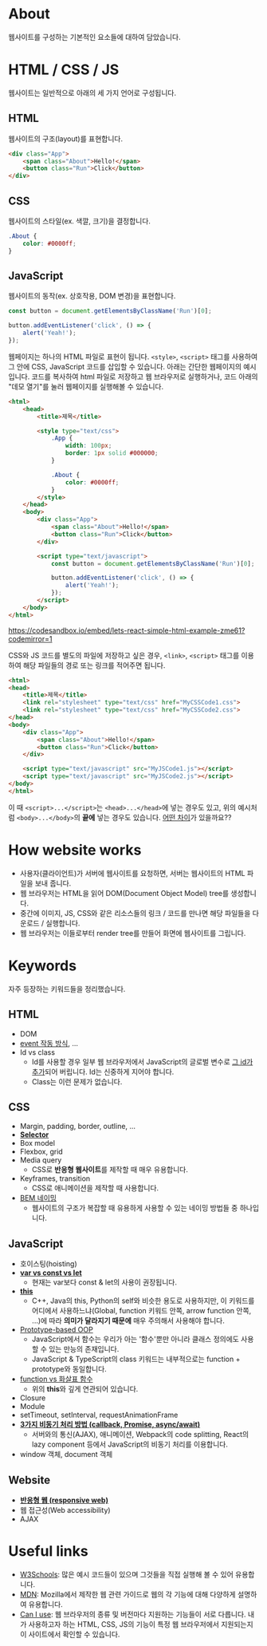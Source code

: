 # About

웹사이트를 구성하는 기본적인 요소들에 대하여 담았습니다.

# HTML / CSS / JS

웹사이트는 일반적으로 아래의 세 가지 언어로 구성됩니다.

## HTML
웹사이트의 구조(layout)를 표현합니다.

```html
<div class="App">
    <span class="About">Hello!</span>
    <button class="Run">Click</button>
</div>
```

## CSS
웹사이트의 스타일(ex. 색깔, 크기)을 결정합니다.

```css
.About {
    color: #0000ff;
}
```

## JavaScript
웹사이트의 동작(ex. 상호작용, DOM 변경)을 표현합니다.

```javascript
const button = document.getElementsByClassName('Run')[0];

button.addEventListener('click', () => {
    alert('Yeah!');
});
```

웹페이지는 하나의 HTML 파일로 표현이 됩니다.
`<style>`, `<script>` 태그를 사용하여 그 안에 CSS, JavaScript 코드를 삽입할 수 있습니다.
아래는 간단한 웹페이지의 예시입니다. 코드를 복사하여 html 파일로 저장하고 웹 브라우저로 실행하거나, 코드 아래의 "데모 열기"를 눌러 웹페이지를 실행해볼 수 있습니다.

```html
<html>
    <head>
        <title>제목</title>

        <style type="text/css">
            .App {
                width: 100px;
                border: 1px solid #000000;
            }

            .About {
                color: #0000ff;
            }
        </style>
    </head>
    <body>
        <div class="App">
            <span class="About">Hello!</span>
            <button class="Run">Click</button>
        </div>

        <script type="text/javascript">
            const button = document.getElementsByClassName('Run')[0];

            button.addEventListener('click', () => {
                alert('Yeah!');
            });
        </script>
    </body>
</html>
```

<https://codesandbox.io/embed/lets-react-simple-html-example-zme61?codemirror=1>

CSS와 JS 코드를 별도의 파일에 저장하고 싶은 경우, `<link>`, `<script>` 태그를 이용하여 해당 파일들의 경로 또는 링크를 적어주면 됩니다.

```html
<html>
<head>
    <title>제목</title>
    <link rel="stylesheet" type="text/css" href="MyCSSCode1.css">
    <link rel="stylesheet" type="text/css" href="MyCSSCode2.css">
</head>
<body>
    <div class="App">
        <span class="About">Hello!</span>
        <button class="Run">Click</button>
    </div>

    <script type="text/javascript" src="MyJSCode1.js"></script>
    <script type="text/javascript" src="MyJSCode2.js"></script>
</body>
</html>
```

이 때 `<script>...</script>`는 `<head>...</head>`에 넣는 경우도 있고, 위의 예시처럼 `<body>...</body>`의 **끝에** 넣는 경우도 있습니다. [어떤 차이](https://webdir.tistory.com/514)가 있을까요??

# How website works

- 사용자(클라이언트)가 서버에 웹사이트를 요청하면, 서버는 웹사이트의 HTML 파일을 보내 줍니다.
- 웹 브라우저는 HTML을 읽어 DOM(Document Object Model) tree를 생성합니다.
- 중간에 이미지, JS, CSS와 같은 리소스들의 링크 / 코드를 만나면 해당 파일들을 다운로드 / 실행합니다.
- 웹 브라우저는 이들로부터 render tree를 만들어 화면에 웹사이트를 그립니다.

# Keywords
자주 등장하는 키워드들을 정리했습니다.

## HTML
- DOM
- [event 작동 방식](https://joshua1988.github.io/web-development/javascript/event-propagation-delegation/), ...
- Id vs class
  - Id를 사용할 경우 일부 웹 브라우저에서 JavaScript의 글로벌 변수로 [그 id가 추가](https://stackoverflow.com/questions/3434278/do-dom-tree-elements-with-ids-become-global-variables)되어 버립니다. Id는 신중하게 지어야 합니다.
  - Class는 이런 문제가 없습니다.

## CSS
- Margin, padding, border, outline, ...
- **[Selector](https://www.nextree.co.kr/p8468/)**
- Box model
- Flexbox, grid
- Media query
  - CSS로 **반응형 웹사이트**를 제작할 때 매우 유용합니다.
- Keyframes, transition
  - CSS로 애니메이션을 제작할 때 사용합니다.
- [BEM 네이밍](https://medium.com/witinweb/css-방법론-1-bem-block-element-modifier-1c03034e65a1)
  - 웹사이트의 구조가 복잡할 때 유용하게 사용할 수 있는 네이밍 방법들 중 하나입니다.

## JavaScript
- 호이스팅(hoisting)
- **[var vs const vs let](https://medium.com/@yeon22/javascript-var-let-const의-차이점-9fab5c264c9c)**
  - 현재는 var보다 const & let의 사용이 권장됩니다.
- **[this](https://nykim.work/71)**
  - C++, Java의 this, Python의 self와 비슷한 용도로 사용하지만, 이 키워드를 어디에서 사용하느냐(Global, function 키워드 안쪽, arrow function 안쪽, ...)에 따라 **의미가 달라지기 때문에** 매우 주의해서 사용해야 합니다.
- [Prototype-based OOP](https://developer.mozilla.org/ko/docs/Web/JavaScript/Inheritance_and_the_prototype_chain)
  - JavaScript에서 함수는 우리가 아는 '함수'뿐만 아니라 클래스 정의에도 사용할 수 있는 만능의 존재입니다.
  - JavaScript & TypeScript의 class 키워드는 내부적으로는 function + prototype와 동일합니다.
- [function vs 화살표 함수](https://velog.io/@modolee/javascript-function-vs-arrow-function)
  - 위의 **this**와 깊게 연관되어 있습니다.
- Closure
- Module
- setTimeout, setInterval, requestAnimationFrame
- **[3가지 비동기 처리 방법 (callback, Promise, async/await)](https://velog.io/@change/JavaScript-asyncawait에-대해서)**
  - 서버와의 통신(AJAX), 애니메이션, Webpack의 code splitting, React의 lazy component 등에서 JavaScript의 비동기 처리를 이용합니다.
- window 객체, document 객체

## Website
- **[반응형 웹 (responsive web)](https://www.nextree.co.kr/p8622/)**
- 웹 접근성(Web accessibility)
- AJAX

# Useful links
- [W3Schools](https://www.w3schools.com/): 많은 예시 코드들이 있으며 그것들을 직접 실행해 볼 수 있어 유용합니다.
- [MDN](https://developer.mozilla.org/en-US/docs/Web/Guide): Mozilla에서 제작한 웹 관련 가이드로 웹의 각 기능에 대해 다양하게 설명하여 유용합니다.
- [Can I use](https://caniuse.com/): 웹 브라우저의 종류 및 버전마다 지원하는 기능들이 서로 다릅니다. 내가 사용하고자 하는 HTML, CSS, JS의 기능이 특정 웹 브라우저에서 지원되는지 이 사이트에서 확인할 수 있습니다.
